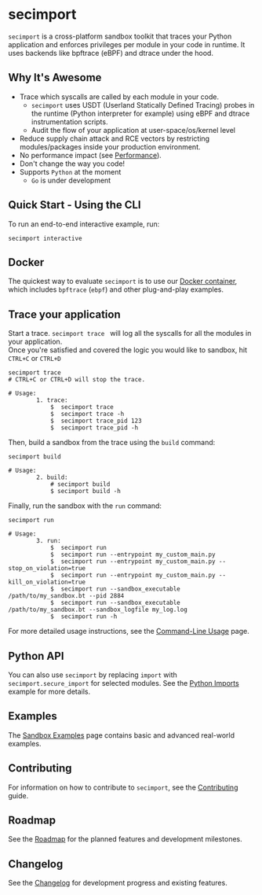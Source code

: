 # secimport

`secimport` is a cross-platform sandbox toolkit that traces your Python application and enforces privileges per module in your code in runtime. It uses backends like bpftrace (eBPF) and dtrace under the hood.

## Why It's Awesome

- Trace which syscalls are called by each module in your code.
  - `secimport` uses USDT (Userland Statically Defined Tracing) probes in the runtime (Python interpreter for example) using eBPF and dtrace instrumentation scripts.
  - Audit the flow of your application at user-space/os/kernel level
- Reduce supply chain attack and RCE vectors by restricting modules/packages inside your production environment.
- No performance impact (see [Performance](https://github.com/avilum/secimport/wiki/Performance-Benchmarks)).
- Don't change the way you code!
- Supports `Python` at the moment
  -  `Go` is under development

## Quick Start - Using the CLI
To run an end-to-end interactive example, run:
```
secimport interactive
```

## Docker

The quickest way to evaluate `secimport` is to use our [Docker container](docker/README.md), which includes `bpftrace` (`ebpf`) and other plug-and-play examples.


## Trace your application
Start a trace. `secimport trace ` will log all the syscalls for all the modules in your application.<br>
Once you're satisfied and covered the logic you would like to sandbox, hit `CTRL+C` or `CTRL+D`
```
secimport trace
# CTRL+C or CTRL+D will stop the trace.

# Usage:
        1. trace:
            $  secimport trace
            $  secimport trace -h
            $  secimport trace_pid 123
            $  secimport trace_pid -h
```

Then, build a sandbox from the trace using the `build` command:
```
secimport build

# Usage:
        2. build:
            # secimport build
            $ secimport build -h
```

Finally, run the sandbox with the `run` command:
```
secimport run

# Usage:
        3. run:
            $  secimport run
            $  secimport run --entrypoint my_custom_main.py
            $  secimport run --entrypoint my_custom_main.py --stop_on_violation=true
            $  secimport run --entrypoint my_custom_main.py --kill_on_violation=true
            $  secimport run --sandbox_executable /path/to/my_sandbox.bt --pid 2884
            $  secimport run --sandbox_executable /path/to/my_sandbox.bt --sandbox_logfile my_log.log
            $  secimport run -h
```

For more detailed usage instructions, see the [Command-Line Usage](https://github.com/avilum/secimport/wiki/Command-Line-Usage) page.

## Python API

You can also use `secimport` by replacing `import` with `secimport.secure_import` for selected modules. See the [Python Imports](examples/python_imports/) example for more details.

## Examples

The [Sandbox Examples](https://github.com/avilum/secimport/wiki/Sandbox-Examples) page contains basic and advanced real-world examples.

## Contributing

For information on how to contribute to `secimport`, see the [Contributing](https://github.com/avilum/secimport/blob/master/docs/CONTRIBUTING.md) guide.

## Roadmap

See the [Roadmap](https://github.com/avilum/secimport/blob/master/docs/ROADMAP.md) for the planned features and development milestones.

## Changelog

See the [Changelog](https://github.com/avilum/secimport/blob/master/docs/CHANGELOG.md) for development progress and existing features.
